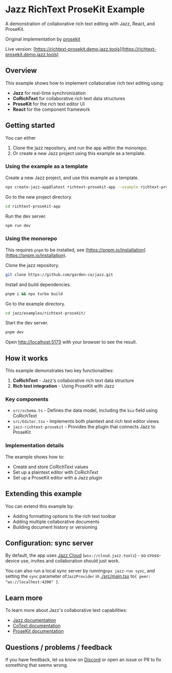 # Jazz RichText ProseKit Example

A demonstration of collaborative rich text editing with Jazz, React, and ProseKit.

Original implementation by [prosekit](https://github.com/prosekit/prosekit-jazz)

Live version: [https://richtext-prosekit.demo.jazz.tools](https://richtext-prosekit.demo.jazz.tools)

## Overview

This example shows how to implement collaborative rich text editing using:

- **Jazz** for real-time synchronization
- **CoRichText** for collaborative rich text data structures
- **ProseKit** for the rich text editor UI
- **React** for the component framework

## Getting started

You can either

1. Clone the jazz repository, and run the app within the monorepo.
2. Or create a new Jazz project using this example as a template.

### Using the example as a template

Create a new Jazz project, and use this example as a template.

```bash
npx create-jazz-app@latest richtext-prosekit-app --example richtext-prosekit
```

Go to the new project directory.

```bash
cd richtext-prosekit-app
```

Run the dev server.

```bash
npm run dev
```

### Using the monorepo

This requires `pnpm` to be installed, see [https://pnpm.io/installation](https://pnpm.io/installation).

Clone the jazz repository.

```bash
git clone https://github.com/garden-co/jazz.git
```

Install and build dependencies.

```bash
pnpm i && npx turbo build
```

Go to the example directory.

```bash
cd jazz/examples/richtext-prosekit/
```

Start the dev server.

```bash
pnpm dev
```

Open [http://localhost:5173](http://localhost:5173) with your browser to see the result.

## How it works

This example demonstrates two key functionalities:

1. **CoRichText** - Jazz's collaborative rich text data structure
2. **Rich text integration** - Using ProseKit with Jazz

### Key components

- `src/schema.ts` - Defines the data model, including the `bio` field using CoRichText
- `src/Editor.tsx` - Implements both plaintext and rich text editor views
- `jazz-richtext-prosekit` - Provides the plugin that connects Jazz to ProseKit

### Implementation details

The example shows how to:

- Create and store CoRichText values
- Set up a plaintext editor with CoRichText
- Set up a ProseKit editor with a Jazz plugin

## Extending this example

You can extend this example by:

- Adding formatting options to the rich text toolbar
- Adding multiple collaborative documents
- Building document history or versioning

## Configuration: sync server

By default, the app uses [Jazz Cloud](https://jazz.tools/cloud) (`wss://cloud.jazz.tools`) - so cross-device use, invites and collaboration should just work.

You can also run a local sync server by running`npx jazz-run sync`, and setting the `sync` parameter of`JazzProvider` in [./src/main.tsx](./src/main.tsx) to`{ peer: "ws://localhost:4200" }`.

## Learn more

To learn more about Jazz's collaborative text capabilities:

- [Jazz documentation](https://jazz.tools/docs)
- [CoText documentation](https://jazz.tools/docs/using-covalues/cotext)
- [ProseKit documentation](https://prosekit.dev/getting-started/introduction/)

## Questions / problems / feedback

If you have feedback, let us know on [Discord](https://discord.gg/utDMjHYg42) or open an issue or PR to fix something that seems wrong.

